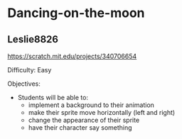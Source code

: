 # Dancing-on-the-moon

## Leslie8826

https://scratch.mit.edu/projects/340706654

Difficulty: Easy

Objectives: 
  - Students will be able to: 
       * implement a background to their animation
       * make their sprite move horizontally (left and right)
       * change the appearance of their sprite
       * have their character say something
